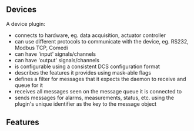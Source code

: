 ## Devices

A device plugin:

* connects to hardware, eg. data acquisition, actuator controller
* can use different protocols to communicate with the device, eg. RS232, Modbus TCP, Comedi
* can have 'input' signals/channels
* can have 'output' signals/channels
* is configurable using a consistent DCS configuration format
* describes the features it provides using mask-able flags
* defines a filter for messages that it expects the daemon to receive and queue for it
* receives all messages seen on the message queue it is connected to
* sends messages for alarms, measurements, status, etc. using the plugin's unique identifier as the key to the message object

## Features
